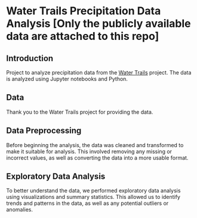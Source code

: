 # Water Trails Precipitation Data Analysis [Only the publicly available data are attached to this repo] 

## Introduction

Project to analyze precipitation data from the [Water Trails](https://www.watertrails.org/) project. The data is analyzed using Jupyter notebooks and Python. 

## Data

Thank you to the Water Trails project for providing the data. 

## Data Preprocessing

Before beginning the analysis, the data was cleaned and transformed to make it suitable for analysis. This involved removing any missing or incorrect values, as well as converting the data into a more usable format.

## Exploratory Data Analysis

To better understand the data, we performed exploratory data analysis using visualizations and summary statistics. This allowed us to identify trends and patterns in the data, as well as any potential outliers or anomalies.
